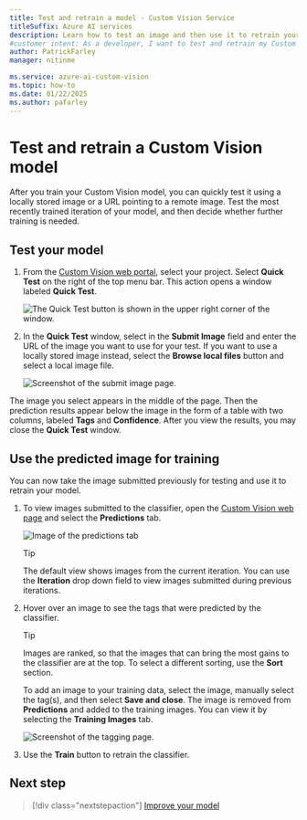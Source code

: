 ```yaml
---
title: Test and retrain a model - Custom Vision Service
titleSuffix: Azure AI services
description: Learn how to test an image and then use it to retrain your model in the Custom Vision service, ensuring your model improves over time with new data.
#customer intent: As a developer, I want to test and retrain my Custom Vision model so that it improves its accuracy.
author: PatrickFarley
manager: nitinme

ms.service: azure-ai-custom-vision
ms.topic: how-to
ms.date: 01/22/2025
ms.author: pafarley
---
```


# Test and retrain a Custom Vision model

After you train your Custom Vision model, you can quickly test it using a locally stored image or a URL pointing to a remote image. Test the most recently trained iteration of your model, and then decide whether further training is needed.

## Test your model

1. From the [Custom Vision web portal](https://customvision.ai), select your project. Select **Quick Test** on the right of the top menu bar. This action opens a window labeled **Quick Test**.

    ![The Quick Test button is shown in the upper right corner of the window.](./media/test-your-model/quick-test-button.png)

1. In the **Quick Test** window, select in the **Submit Image** field and enter the URL of the image you want to use for your test. If you want to use a locally stored image instead, select the **Browse local files** button and select a local image file.

    ![Screenshot of the submit image page.](./media/test-your-model/submit-image.png)

The image you select appears in the middle of the page. Then the prediction results appear below the image in the form of a table with two columns, labeled **Tags** and **Confidence**. After you view the results, you may close the **Quick Test** window.

## Use the predicted image for training

You can now take the image submitted previously for testing and use it to retrain your model.

1. To view images submitted to the classifier, open the [Custom Vision web page](https://customvision.ai) and select the **Predictions** tab.

    ![Image of the predictions tab](./media/test-your-model/predictions-tab.png)

    > [!TIP]
    > The default view shows images from the current iteration. You can use the **Iteration** drop down field to view images submitted during previous iterations.

1. Hover over an image to see the tags that were predicted by the classifier.

    > [!TIP]
    > Images are ranked, so that the images that can bring the most gains to the classifier are at the top. To select a different sorting, use the **Sort** section.

    To add an image to your training data, select the image, manually select the tag(s), and then select **Save and close**. The image is removed from **Predictions** and added to the training images. You can view it by selecting the **Training Images** tab.

    ![Screenshot of the tagging page.](./media/test-your-model/tag-image.png)

1. Use the **Train** button to retrain the classifier.

## Next step

> [!div class="nextstepaction"]
> [Improve your model](getting-started-improving-your-classifier.md)
